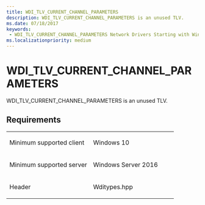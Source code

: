```yaml
---
title: WDI_TLV_CURRENT_CHANNEL_PARAMETERS
description: WDI_TLV_CURRENT_CHANNEL_PARAMETERS is an unused TLV.
ms.date: 07/18/2017
keywords:
 - WDI_TLV_CURRENT_CHANNEL_PARAMETERS Network Drivers Starting with Windows Vista
ms.localizationpriority: medium
---
```


# WDI\_TLV\_CURRENT\_CHANNEL\_PARAMETERS


WDI\_TLV\_CURRENT\_CHANNEL\_PARAMETERS is an unused TLV.

## Requirements

<table>
<colgroup>
<col width="50%" />
<col width="50%" />
</colgroup>
<tbody>
<tr class="odd">
<td><p>Minimum supported client</p></td>
<td><p>Windows 10</p></td>
</tr>
<tr class="even">
<td><p>Minimum supported server</p></td>
<td><p>Windows Server 2016</p></td>
</tr>
<tr class="odd">
<td><p>Header</p></td>
<td>Wditypes.hpp</td>
</tr>
</tbody>
</table>

 

 




